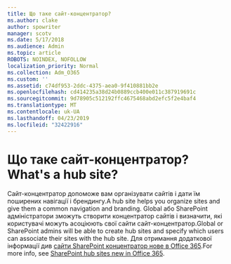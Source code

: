 ```yaml
---
title: Що таке сайт-концентратор?
ms.author: clake
author: spowriter
manager: scotv
ms.date: 5/17/2018
ms.audience: Admin
ms.topic: article
ROBOTS: NOINDEX, NOFOLLOW
localization_priority: Normal
ms.collection: Adm_O365
ms.custom: ''
ms.assetid: c74df953-2ddc-4375-aea0-9f410881bb2e
ms.openlocfilehash: cd414235a38d24b0889ccb400e011c387919691c
ms.sourcegitcommit: 9d78905c512192ffc4675468abd2efc5f2e4baf4
ms.translationtype: MT
ms.contentlocale: uk-UA
ms.lasthandoff: 04/23/2019
ms.locfileid: "32422916"
---
```

# <a name="whats-a-hub-site"></a><span data-ttu-id="df051-102">Що таке сайт-концентратор?</span><span class="sxs-lookup"><span data-stu-id="df051-102">What's a hub site?</span></span>

<span data-ttu-id="df051-103">Сайт-концентратор допоможе вам організувати сайтів і дати їм поширених навігації і брендингу.</span><span class="sxs-lookup"><span data-stu-id="df051-103">A hub site helps you organize sites and give them a common navigation and branding.</span></span> <span data-ttu-id="df051-104">Global або SharePoint адміністратори зможуть створити концентратор сайтів і визначити, які користувачі можуть асоціюють свої сайти сайт-концентратор.</span><span class="sxs-lookup"><span data-stu-id="df051-104">Global or SharePoint admins will be able to create hub sites and specify which users can associate their sites with the hub site.</span></span> <span data-ttu-id="df051-105">Для отримання додаткової інформації див [сайти SharePoint концентратор нове в Office 365](https://go.microsoft.com/fwlink/?linkid=869388).</span><span class="sxs-lookup"><span data-stu-id="df051-105">For more info, see [SharePoint hub sites new in Office 365](https://go.microsoft.com/fwlink/?linkid=869388).</span></span>
  

